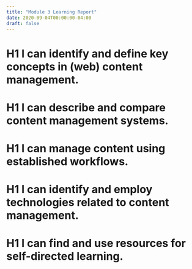 ```yaml
---
title: "Module 3 Learning Report"
date: 2020-09-04T00:00:00-04:00
draft: false
---
```


# H1 I can identify and define key concepts in (web) content management.
# H1 I can describe and compare content management systems.
# H1 I can manage content using established workflows.
# H1 I can identify and employ technologies related to content management.
# H1 I can find and use resources for self-directed learning.
